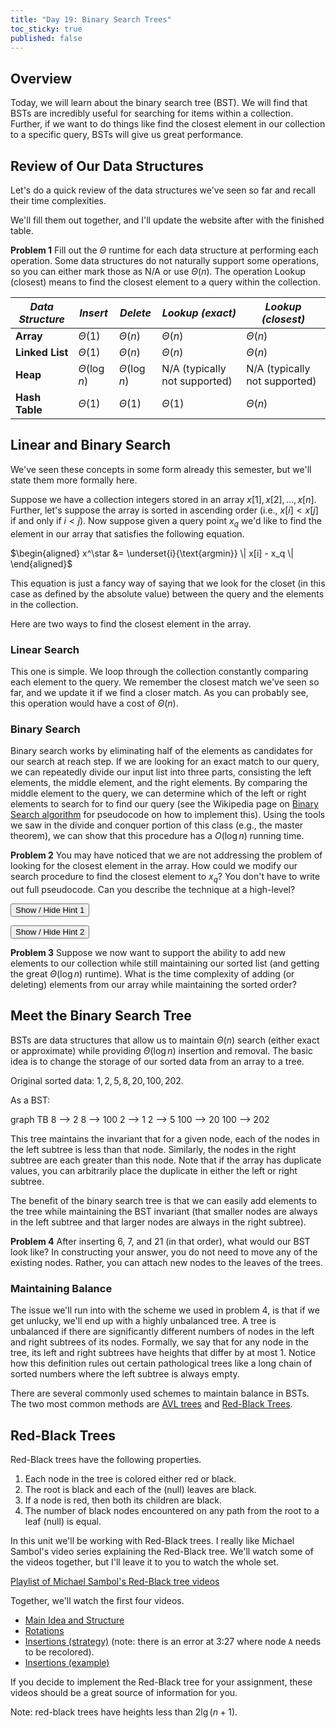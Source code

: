 ```yaml
---
title: "Day 19: Binary Search Trees"
toc_sticky: true
published: false
---
```


## Overview

Today, we will learn about the binary search tree (BST).  We will find that BSTs are incredibly useful for searching for items within a collection.  Further, if we want to do things like find the closest element in our collection to a specific query, BSTs will give us great performance.

## Review of Our Data Structures

Let's do a quick review of the data structures we've seen so far and recall their time complexities.

We'll fill them out together, and I'll update the website after with the finished table.

**Problem 1** Fill out the $\Theta$ runtime for each data structure at performing each operation.  Some data structures do not naturally support some operations, so you can either mark those as N/A or use $\Theta(n)$.  The operation Lookup (closest) means to find the closest element to a query within the collection.

| *Data Structure* | *Insert*         | *Delete*         | *Lookup (exact)*              | *Lookup (closest)*            |
|------------------|------------------|------------------|-------------------------------|-------------------------------|
| **Array**        | $\Theta(1)$      | $\Theta(n)$      | $\Theta(n)$                   | $\Theta(n)$                   |
| **Linked List**  | $\Theta(1)$      | $\Theta(n)$      | $\Theta(n)$                   | $\Theta(n)$                   |
| **Heap**         | $\Theta(\log n)$ | $\Theta(\log n)$ | N/A (typically not supported) | N/A (typically not supported) |
| **Hash Table**   | $\Theta(1)$      | $\Theta(1)$      | $\Theta(1)$                   | $\Theta(n)$                   |

## Linear and Binary Search

We've seen these concepts in some form already this semester, but we'll state them more formally here.

Suppose we have a collection integers stored in an array $x[1], x[2], \ldots, x[n]$.  Further, let's suppose the array is sorted in ascending order (i.e., $x[i] < x[j]$ if and only if $i < j$).  Now suppose given a query point $x_q$ we'd like to find the element in our array that satisfies the following equation.

$\begin{aligned} x^\star &= \underset{i}{\text{argmin}} \| x[i] - x_q \| \end{aligned}$

This equation is just a fancy way of saying that we look for the closet (in this case as defined by the absolute value) between the query and the elements in the collection.

Here are two ways to find the closest element in the array.

### Linear Search

This one is simple.  We loop through the collection constantly comparing each element to the query.  We remember the closest match we've seen so far, and we update it if we find a closer match.  As you can probably see, this operation would have a cost of $\Theta(n)$.

### Binary Search

Binary search works by eliminating half of the elements as candidates for our search at reach step.  If we are looking for an exact match to our query, we can repeatedly divide our input list into three parts, consisting the left elements, the middle element, and the right elements.  By comparing the middle element to the query, we can determine which of the left or right elements to search for to find our query (see the Wikipedia page on [Binary Search algorithm](https://en.wikipedia.org/wiki/Binary_search_algorithm) for pseudocode on how to implement this).  Using the tools we saw in the divide and conquer portion of this class (e.g., the master theorem), we can show that this procedure has a $O(\log n)$ running time.

**Problem 2** You may have noticed that we are not addressing the problem of looking for the closest element in the array. How could we modify our search procedure to find the closest element to $x_q$?  You don't have to write out full pseudocode.  Can you describe the technique at a high-level?

<button onclick="HideShowElement(&quot;HideShow1&quot;)">Show / Hide Hint 1</button>
<div id="HideShow1" style="display:none">
You may find the concept of predecessor and successor to be useful here.  The successor of $x_q$ is the closest element in the collection that is larger than $x_q$.  The predecessor is the closest element in the collection that is smaller than $x_q$.
</div>

<button onclick="HideShowElement(&quot;HideShow2&quot;)">Show / Hide Hint 2</button>
<div id="HideShow2" style="display:none">
Either the predecessor or the successor is guaranteed to be the closest to the query. 
</div>

**Problem 3** Suppose we now want to support the ability to add new elements to our collection while still maintaining our sorted list (and getting the great $\Theta(\log n)$ runtime).  What is the time complexity of adding (or deleting) elements from our array while maintaining the sorted order?

## Meet the Binary Search Tree

BSTs are data structures that allow us to maintain $\Theta(n)$ search (either exact or approximate) while providing $\Theta(\log n)$ insertion and removal.  The basic idea is to change the storage of our sorted data from an array to a tree.

Original sorted data: $1, 2, 5, 8, 20, 100, 202$.

As a BST:

<div class="mermaid">
graph TB
  8 --> 2
  8 --> 100
  2 --> 1
  2 --> 5
  100 --> 20
  100 --> 202
</div>

This tree maintains the invariant that for a given node, each of the nodes in the left subtree is less than that node.  Similarly, the nodes in the right subtree are each greater than this node.  Note that if the array has duplicate values, you can arbitrarily place the duplicate in either the left or right subtree.

The benefit of the binary search tree is that we can easily add elements to the tree while maintaining the BST invariant (that smaller nodes are always in the left subtree and that larger nodes are always in the right subtree).

**Problem 4** After inserting  6, 7, and 21 (in that order), what would our BST look like?  In constructing your answer, you do not need to move any of the existing nodes.  Rather, you can attach new nodes to the leaves of the trees.

### Maintaining Balance

The issue we'll run into with the scheme we used in problem 4, is that if we get unlucky, we'll end up with a highly unbalanced tree.  A tree is unbalanced if there are significantly different numbers of nodes in the left and right subtrees of its nodes.  Formally, we say that for any node in the tree, its left and right subtrees have heights that differ by at most 1.  Notice how this definition rules out certain pathological trees like a long chain of sorted numbers where the left subtree is always empty.

There are several commonly used schemes to maintain balance in BSTs.  The two most common methods are [AVL trees](https://en.wikipedia.org/wiki/AVL_tree) and [Red-Black Trees](https://en.wikipedia.org/wiki/Red%E2%80%93black_tree).

## Red-Black Trees

Red-Black trees have the following properties.

1. Each node in the tree is colored either red or black.
2. The root is black and each of the (null) leaves are black.
3. If a node is red, then both its children are black.
4. The number of black nodes encountered on any path from the root to a leaf (null) is equal.

In this unit we'll be working with Red-Black trees.  I really like Michael Sambol's video series explaining the Red-Black tree.  We'll watch some of the videos together, but I'll leave it to you to watch the whole set.

[Playlist of Michael Sambol's Red-Black tree videos](https://www.youtube.com/playlist?list=PL9xmBV_5YoZNqDI8qfOZgzbqahCUmUEin)

Together, we'll watch the first four videos.

* [Main Idea and Structure](https://www.youtube.com/watch?v=qvZGUFHWChY)
* [Rotations](https://www.youtube.com/watch?v=95s3ndZRGbk)
* [Insertions (strategy)](https://www.youtube.com/watch?v=5IBxA-bZZH8) (note: there is an error at 3:27 where node ``A`` needs to be recolored).
* [Insertions (example)](https://www.youtube.com/watch?v=A3JZinzkMpk)

If you decide to implement the Red-Black tree for your assignment, these videos should be a great source of information for you.

Note: red-black trees have heights less than $2 \lg(n+1)$.